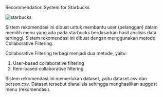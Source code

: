 Recommendation System for Starbucks

![starbucks](https://user-images.githubusercontent.com/52189342/72143360-2a56dc00-33c9-11ea-8ba6-16518c172416.jpg)

Sistem rekomendasi ini dibuat untuk membantu user (pelanggan) dalam memilih menu yang ada pada starbucks berdasarkan hasil analisis data tertinggi. Sistem rekomendasi ini dibuat dengan menggunakan metode Collaborative Filtering.

Collaborative Filtering terbagi menjadi dua metode, yaitu:
1. User-based collaborative filtering
2. Item-based collaborative filtering

Sistem rekomendasi ini memerlukan dataset, yaitu dataset.csv dan person.csv. Dataset tersebut dianalisis sehingga menghasilkan suggest menu (rekomendasi).
